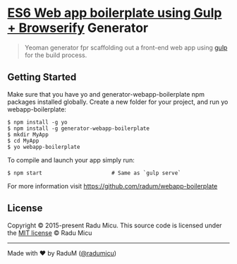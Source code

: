 # [ES6 Web app boilerplate using Gulp + Browserify](https://github.com/radum/webapp-boilerplate) Generator

> Yeoman generator fpr scaffolding out a front-end web app using [gulp](http://gulpjs.com/) for the build process.

## Getting Started

Make sure that you have yo and generator-webapp-boilerplate npm packages installed globally. Create a new folder for your project, and run yo webapp-boilerplate:

```
$ npm install -g yo
$ npm install -g generator-webapp-boilerplate
$ mkdir MyApp
$ cd MyApp
$ yo webapp-boilerplate
```

To compile and launch your app simply run:

```
$ npm start                      # Same as `gulp serve`
```

For more information visit https://github.com/radum/webapp-boilerplate

## License

Copyright © 2015-present Radu Micu. This source code is licensed under the [MIT license](https://opensource.org/licenses/MIT) © Radu Micu

---
Made with ♥ by RaduM ([@radumicu](http://twitter.com/radumicu))
